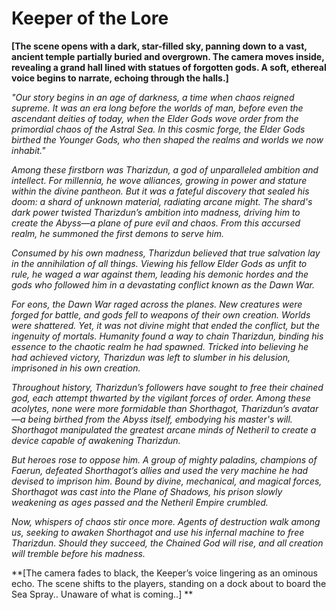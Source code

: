 #  Keeper of the Lore #

**[The scene opens with a dark, star-filled sky, panning down to a vast, ancient temple partially buried and overgrown. The camera moves inside, revealing a grand hall lined with statues of forgotten gods. A soft, ethereal voice begins to narrate, echoing through the halls.]**

*"Our story begins in an age of darkness, a time when chaos reigned supreme. It was an era long before the worlds of man, before even the ascendant deities of today, when the Elder Gods wove order from the primordial chaos of the Astral Sea. In this cosmic forge, the Elder Gods birthed the Younger Gods, who then shaped the realms and worlds we now inhabit."*

*Among these firstborn was Tharizdun, a god of unparalleled ambition and intellect. For millennia, he wove alliances, growing in power and stature within the divine pantheon. But it was a fateful discovery that sealed his doom: a shard of unknown material, radiating arcane might. The shard's dark power twisted Tharizdun’s ambition into madness, driving him to create the Abyss—a plane of pure evil and chaos. From this accursed realm, he summoned the first demons to serve him.*

*Consumed by his own madness, Tharizdun believed that true salvation lay in the annihilation of all things. Viewing his fellow Elder Gods as unfit to rule, he waged a war against them, leading his demonic hordes and the gods who followed him in a devastating conflict known as the Dawn War.*

*For eons, the Dawn War raged across the planes. New creatures were forged for battle, and gods fell to weapons of their own creation. Worlds were shattered. Yet, it was not divine might that ended the conflict, but the ingenuity of mortals. Humanity found a way to chain Tharizdun, binding his essence to the chaotic realm he had spawned. Tricked into believing he had achieved victory, Tharizdun was left to slumber in his delusion, imprisoned in his own creation.*

*Throughout history, Tharizdun’s followers have sought to free their chained god, each attempt thwarted by the vigilant forces of order. Among these acolytes, none were more formidable than Shorthagot, Tharizdun’s avatar—a being birthed from the Abyss itself, embodying his master's will. Shorthagot manipulated the greatest arcane minds of Netheril to create a device capable of awakening Tharizdun.*

*But heroes rose to oppose him. A group of mighty paladins, champions of Faerun, defeated Shorthagot’s allies and used the very machine he had devised to imprison him. Bound by divine, mechanical, and magical forces, Shorthagot was cast into the Plane of Shadows, his prison slowly weakening as ages passed and the Netheril Empire crumbled.*

*Now, whispers of chaos stir once more. Agents of destruction walk among us, seeking to awaken Shorthagot and use his infernal machine to free Tharizdun. Should they succeed, the Chained God will rise, and all creation will tremble before his madness.* 

**[The camera fades to black, the Keeper’s voice lingering as an ominous echo. The scene shifts to the players, standing on a dock about to board the Sea Spray.. Unaware of what is coming..] **